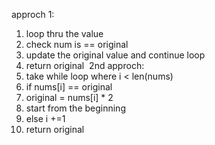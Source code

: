 approch 1:
1. loop thru the value
2. check num is == original
3. update the original value and continue loop
4. return original
​
2nd approch:
1. take while loop where i < len(nums)
2. if nums[i] == original
3. original = nums[i] * 2
4. start from the beginning
5. else i +=1
6. return original